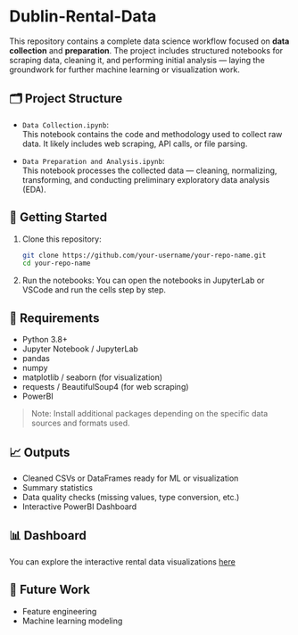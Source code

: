 # Dublin-Rental-Data

This repository contains a complete data science workflow focused on **data collection** and **preparation**. The project includes structured notebooks for scraping data, cleaning it, and performing initial analysis — laying the groundwork for further machine learning or visualization work.

## 🗂 Project Structure

- `Data Collection.ipynb`:  
  This notebook contains the code and methodology used to collect raw data. It likely includes web scraping, API calls, or file parsing.
  
- `Data Preparation and Analysis.ipynb`:  
  This notebook processes the collected data — cleaning, normalizing, transforming, and conducting preliminary exploratory data analysis (EDA).

## 🚀 Getting Started

1. Clone this repository:
   ```bash
   git clone https://github.com/your-username/your-repo-name.git
   cd your-repo-name
   ```

2. Run the notebooks:
   You can open the notebooks in JupyterLab or VSCode and run the cells step by step.

## 🔧 Requirements

- Python 3.8+
- Jupyter Notebook / JupyterLab
- pandas
- numpy
- matplotlib / seaborn (for visualization)
- requests / BeautifulSoup4 (for web scraping)
- PowerBI

> Note: Install additional packages depending on the specific data sources and formats used.

## 📈 Outputs

- Cleaned CSVs or DataFrames ready for ML or visualization
- Summary statistics
- Data quality checks (missing values, type conversion, etc.)
- Interactive PowerBI Dashboard

## 📊 Dashboard  
You can explore the interactive rental data visualizations [here](https://app.powerbi.com/groups/me/reports/2170b92c-8c78-4507-b4b1-6b5c5895ba8b/0e7332836683d2e1d856?experience=power-bi)


## 🧠 Future Work

- Feature engineering
- Machine learning modeling

